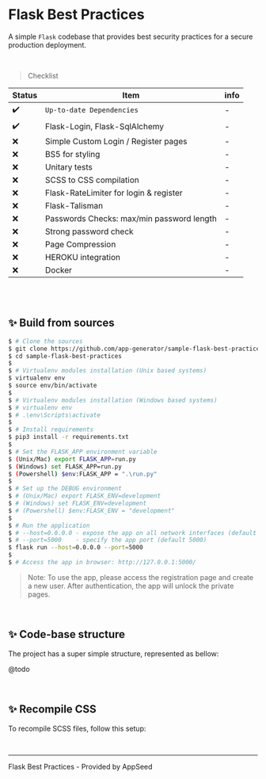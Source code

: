 # Flask Best Practices

A simple `Flask` codebase that provides best security practices for a secure production deployment. 

<br />

> Checklist 

| Status | Item | info | 
| --- | --- | --- |
| ✔️ | `Up-to-date Dependencies` | - |
| ✔️ | Flask-Login, Flask-SqlAlchemy | - |
| ❌ | Simple Custom Login / Register pages | - | 
| ❌ | BS5 for styling | - |
| ❌ | Unitary tests | - |
| ❌ | SCSS to CSS compilation | - |
| ❌ | Flask-RateLimiter for login & register | - |
| ❌ | Flask-Talisman | - |
| ❌ | Passwords Checks: max/min password length | - |
| ❌ | Strong password check | - |
| ❌ | Page Compression | - |
| ❌ | HEROKU integration | - |
| ❌ | Docker | - |

<br />

<br />

## ✨ Build from sources

```bash
$ # Clone the sources
$ git clone https://github.com/app-generator/sample-flask-best-practices.git
$ cd sample-flask-best-practices
$
$ # Virtualenv modules installation (Unix based systems)
$ virtualenv env
$ source env/bin/activate
$
$ # Virtualenv modules installation (Windows based systems)
$ # virtualenv env
$ # .\env\Scripts\activate
$
$ # Install requirements
$ pip3 install -r requirements.txt
$
$ # Set the FLASK_APP environment variable
$ (Unix/Mac) export FLASK_APP=run.py
$ (Windows) set FLASK_APP=run.py
$ (Powershell) $env:FLASK_APP = ".\run.py"
$
$ # Set up the DEBUG environment
$ # (Unix/Mac) export FLASK_ENV=development
$ # (Windows) set FLASK_ENV=development
$ # (Powershell) $env:FLASK_ENV = "development"
$
$ # Run the application
$ # --host=0.0.0.0 - expose the app on all network interfaces (default 127.0.0.1)
$ # --port=5000    - specify the app port (default 5000)  
$ flask run --host=0.0.0.0 --port=5000
$
$ # Access the app in browser: http://127.0.0.1:5000/
```

> Note: To use the app, please access the registration page and create a new user. After authentication, the app will unlock the private pages.

<br />

## ✨ Code-base structure

The project has a super simple structure, represented as bellow:

@todo

<br />

## ✨ Recompile CSS

To recompile SCSS files, follow this setup:

<br />

--- 
Flask Best Practices - Provided by AppSeed
